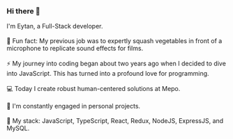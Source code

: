 ### Hi there 👋
I'm Eytan, a Full-Stack developer. <br /> <br />
🎵 Fun fact: My previous job was to expertly squash vegetables in front of a microphone to replicate sound effects for films. <br /> <br />
⚡ My journey into coding began about two years ago when I decided to dive into JavaScript. This has turned into a profound love for programming. <br /> <br />
💻 Today I create robust human-centered solutions at Mepo. <br /> <br />
🚀 I'm constantly engaged in personal projects.<br /> <br />
🥞 My stack: JavaScript, TypeScript, React, Redux, NodeJS, ExpressJS, and MySQL. <br />



